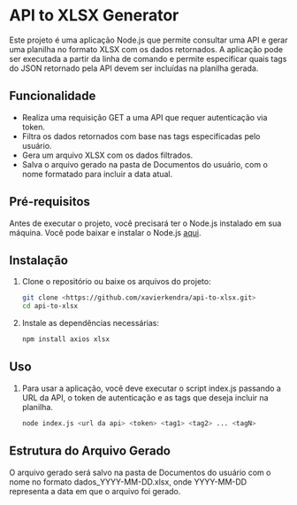 # API to XLSX Generator

Este projeto é uma aplicação Node.js que permite consultar uma API e gerar uma planilha no formato XLSX com os dados retornados. A aplicação pode ser executada a partir da linha de comando e permite especificar quais tags do JSON retornado pela API devem ser incluídas na planilha gerada.

## Funcionalidade

- Realiza uma requisição GET a uma API que requer autenticação via token.
- Filtra os dados retornados com base nas tags especificadas pelo usuário.
- Gera um arquivo XLSX com os dados filtrados.
- Salva o arquivo gerado na pasta de Documentos do usuário, com o nome formatado para incluir a data atual.

## Pré-requisitos

Antes de executar o projeto, você precisará ter o Node.js instalado em sua máquina. Você pode baixar e instalar o Node.js [aqui](https://nodejs.org/).

## Instalação

1. Clone o repositório ou baixe os arquivos do projeto:

   ```bash
   git clone <https://github.com/xavierkendra/api-to-xlsx.git>
   cd api-to-xlsx

2. Instale as dependências necessárias: 
   ```bash
   npm install axios xlsx

## Uso

1. Para usar a aplicação, você deve executar o script index.js passando a URL da API, o token de autenticação e as tags que deseja incluir na planilha.
   ```bash
   node index.js <url da api> <token> <tag1> <tag2> ... <tagN>

## Estrutura do Arquivo Gerado

O arquivo gerado será salvo na pasta de Documentos do usuário com o nome no formato dados_YYYY-MM-DD.xlsx, onde YYYY-MM-DD representa a data em que o arquivo foi gerado.
